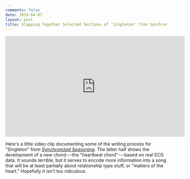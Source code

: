 ```yaml
---
comments: false
date: 2019-04-07
layout: post
title: Slapping Together Selected Sections of 'Singleton' from Synchronized Seasoning
---
```


<iframe width="560" height="315" src="https://www.youtube.com/embed/4wozPEzYl10" frameborder="0" allow="accelerometer; autoplay; encrypted-media; gyroscope; picture-in-picture" allowfullscreen></iframe>

Here's a little video clip documenting some of the writing process for "Singleton"
from [_Synchronized Seasoning_](/music/synchronized-seasoning).
The latter half shows the development of a new chord---the "heartbeat chord"---based on real ECG data.
It sounds terrible, but it serves to encode more information into a song that
will be at least partially about relationship type stuff,
or "matters of the heart." Hopefully it isn't too ridiculous.

